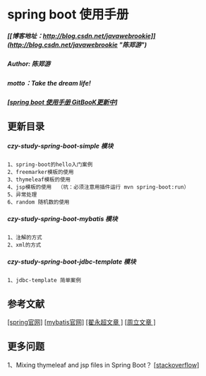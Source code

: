 # spring boot 使用手册
##### [[博客地址：http://blog.csdn.net/javawebrookie]](http://blog.csdn.net/javawebrookie "陈郑游")         
##### Author: 陈郑游
##### motto：Take the dream life!
#####  [[spring boot 使用手册 GitBooK更新中]](https://www.gitbook.com/book/chenzhengyou/springboot/welcome "spring boot 使用手册更新中")


## 更新目录

##### czy-study-spring-boot-simple 模块
    1、spring-boot的hello入门案例     
    2、freemarker模板的使用   
    3、thymeleaf模板的使用    
    4、jsp模板的使用  （坑：必须注意用插件运行 mvn spring-boot:run）
    5、异常处理
    6、random 随机数的使用


##### czy-study-spring-boot-mybatis 模块
    1、注解的方式
    2、xml的方式


##### czy-study-spring-boot-jdbc-template 模块
    1、jdbc-template 简单案例



## 参考文献
[[spring官网]](https://github.com/spring-projects/spring-boot  )
[[mybatis官网]](https://github.com/mybatis/spring-boot-starter)
[[翟永超文章 ]](http://git.oschina.net/zhou666/spring-cloud-7simple)
[[周立文章 ]](http://git.oschina.net/it-much)



## 更多问题
1、Mixing thymeleaf and jsp files in Spring Boot？
[[stackoverflow]](https://stackoverflow.com/questions/31985798/mixing-thymeleaf-and-jsp-files-in-spring-boot/43818962#43818962 "stackoverflow")         

















